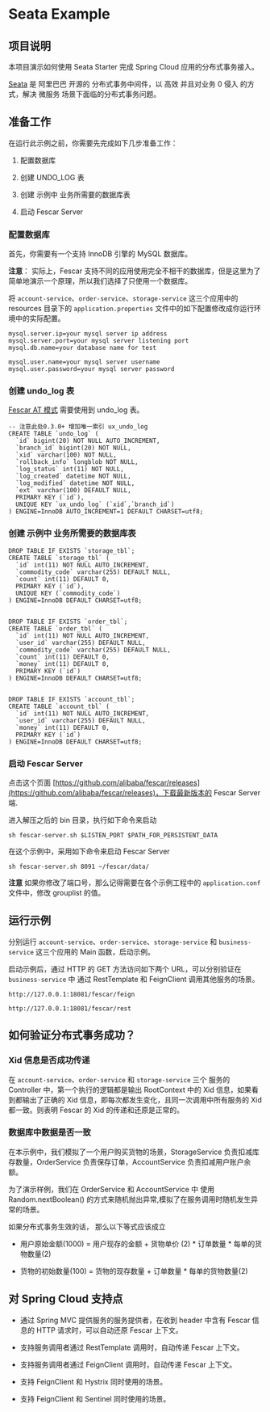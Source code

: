 # Seata Example

## 项目说明


本项目演示如何使用 Seata Starter 完成 Spring Cloud 应用的分布式事务接入。

[Seata](https://github.com/seata/seata) 是 阿里巴巴 开源的 分布式事务中间件，以 高效 并且对业务 0 侵入 的方式，解决 微服务 场景下面临的分布式事务问题。



## 准备工作

在运行此示例之前，你需要先完成如下几步准备工作：

1. 配置数据库

1. 创建 UNDO_LOG 表

1. 创建 示例中 业务所需要的数据库表

1. 启动 Fescar Server


### 配置数据库

首先，你需要有一个支持 InnoDB 引擎的 MySQL 数据库。

**注意**： 实际上，Fescar 支持不同的应用使用完全不相干的数据库，但是这里为了简单地演示一个原理，所以我们选择了只使用一个数据库。

将 `account-service`、`order-service`、`storage-service` 这三个应用中的 resources 目录下的 `application.properties` 文件中的如下配置修改成你运行环境中的实际配置。

```
mysql.server.ip=your mysql server ip address
mysql.server.port=your mysql server listening port
mysql.db.name=your database name for test

mysql.user.name=your mysql server username
mysql.user.password=your mysql server password

```

### 创建 undo_log 表

[Fescar AT 模式]() 需要使用到 undo_log 表。

``` $sql
-- 注意此处0.3.0+ 增加唯一索引 ux_undo_log
CREATE TABLE `undo_log` (
  `id` bigint(20) NOT NULL AUTO_INCREMENT,
  `branch_id` bigint(20) NOT NULL,
  `xid` varchar(100) NOT NULL,
  `rollback_info` longblob NOT NULL,
  `log_status` int(11) NOT NULL,
  `log_created` datetime NOT NULL,
  `log_modified` datetime NOT NULL,
  `ext` varchar(100) DEFAULT NULL,
  PRIMARY KEY (`id`),
  UNIQUE KEY `ux_undo_log` (`xid`,`branch_id`)
) ENGINE=InnoDB AUTO_INCREMENT=1 DEFAULT CHARSET=utf8;
```

### 创建 示例中 业务所需要的数据库表

```$sql
DROP TABLE IF EXISTS `storage_tbl`;
CREATE TABLE `storage_tbl` (
  `id` int(11) NOT NULL AUTO_INCREMENT,
  `commodity_code` varchar(255) DEFAULT NULL,
  `count` int(11) DEFAULT 0,
  PRIMARY KEY (`id`),
  UNIQUE KEY (`commodity_code`)
) ENGINE=InnoDB DEFAULT CHARSET=utf8;


DROP TABLE IF EXISTS `order_tbl`;
CREATE TABLE `order_tbl` (
  `id` int(11) NOT NULL AUTO_INCREMENT,
  `user_id` varchar(255) DEFAULT NULL,
  `commodity_code` varchar(255) DEFAULT NULL,
  `count` int(11) DEFAULT 0,
  `money` int(11) DEFAULT 0,
  PRIMARY KEY (`id`)
) ENGINE=InnoDB DEFAULT CHARSET=utf8;


DROP TABLE IF EXISTS `account_tbl`;
CREATE TABLE `account_tbl` (
  `id` int(11) NOT NULL AUTO_INCREMENT,
  `user_id` varchar(255) DEFAULT NULL,
  `money` int(11) DEFAULT 0,
  PRIMARY KEY (`id`)
) ENGINE=InnoDB DEFAULT CHARSET=utf8;
```

### 启动 Fescar Server

点击这个页面 [https://github.com/alibaba/fescar/releases](https://github.com/alibaba/fescar/releases)，下载最新版本的 Fescar Server 端.


进入解压之后的 bin 目录，执行如下命令来启动

```$shell
sh fescar-server.sh $LISTEN_PORT $PATH_FOR_PERSISTENT_DATA
```

在这个示例中，采用如下命令来启动 Fescar Server

```$shell
sh fescar-server.sh 8091 ~/fescar/data/
```

**注意** 如果你修改了端口号，那么记得需要在各个示例工程中的 `application.conf` 文件中，修改 grouplist 的值。


## 运行示例

分别运行 `account-service`、`order-service`、`storage-service` 和 `business-service` 这三个应用的 Main 函数，启动示例。

启动示例后，通过 HTTP 的 GET 方法访问如下两个 URL，可以分别验证在 `business-service` 中 通过 RestTemplate 和 FeignClient 调用其他服务的场景。

```$xslt
http://127.0.0.1:18081/fescar/feign

http://127.0.0.1:18081/fescar/rest
```

## 如何验证分布式事务成功？

### Xid 信息是否成功传递

在 `account-service`、`order-service` 和 `storage-service` 三个 服务的 Controller 中，第一个执行的逻辑都是输出 RootContext 中的 Xid 信息，如果看到都输出了正确的 Xid 信息，即每次都发生变化，且同一次调用中所有服务的 Xid 都一致。则表明 Fescar 的 Xid 的传递和还原是正常的。

### 数据库中数据是否一致

在本示例中，我们模拟了一个用户购买货物的场景，StorageService 负责扣减库存数量，OrderService 负责保存订单，AccountService 负责扣减用户账户余额。

为了演示样例，我们在 OrderService 和 AccountService 中 使用 Random.nextBoolean() 的方式来随机抛出异常,模拟了在服务调用时随机发生异常的场景。

如果分布式事务生效的话， 那么以下等式应该成立


- 用户原始金额(1000) = 用户现存的金额  +  货物单价 (2) * 订单数量 * 每单的货物数量(2)

- 货物的初始数量(100) = 货物的现存数量 + 订单数量 * 每单的货物数量(2)

## 对 Spring Cloud 支持点

- 通过 Spring MVC 提供服务的服务提供者，在收到 header 中含有 Fescar 信息的 HTTP 请求时，可以自动还原 Fescar 上下文。

- 支持服务调用者通过 RestTemplate 调用时，自动传递 Fescar 上下文。

- 支持服务调用者通过 FeignClient 调用时，自动传递 Fescar 上下文。

- 支持 FeignClient 和 Hystrix 同时使用的场景。

- 支持 FeignClient 和 Sentinel 同时使用的场景。
